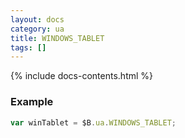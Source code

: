 ```yaml
---
layout: docs
category: ua
title: WINDOWS_TABLET
tags: []
---
```


{% include docs-contents.html %}

### Example
```js
var winTablet = $B.ua.WINDOWS_TABLET;
```